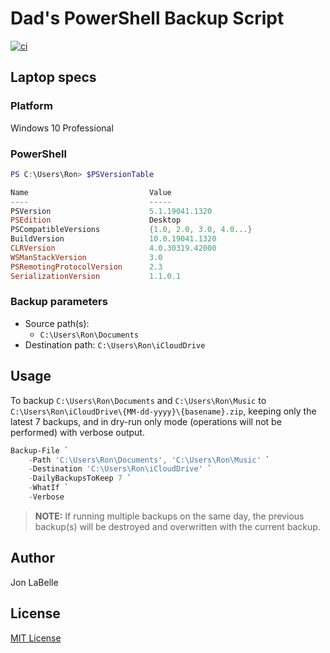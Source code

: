 # Dad's PowerShell Backup Script

[![ci](https://github.com/jonlabelle/dad-backup/actions/workflows/ci.yml/badge.svg)](https://github.com/jonlabelle/dad-backup/actions/workflows/ci.yml)

## Laptop specs

### Platform

Windows 10 Professional

### PowerShell

```powershell
PS C:\Users\Ron> $PSVersionTable

Name                           Value
----                           -----
PSVersion                      5.1.19041.1320
PSEdition                      Desktop
PSCompatibleVersions           {1.0, 2.0, 3.0, 4.0...}
BuildVersion                   10.0.19041.1320
CLRVersion                     4.0.30319.42000
WSManStackVersion              3.0
PSRemotingProtocolVersion      2.3
SerializationVersion           1.1.0.1
```

### Backup parameters

- Source path(s):
  - `C:\Users\Ron\Documents`
- Destination path: `C:\Users\Ron\iCloudDrive`

## Usage

To backup `C:\Users\Ron\Documents` and `C:\Users\Ron\Music` to
`C:\Users\Ron\iCloudDrive\{MM-dd-yyyy}\{basename}.zip`, keeping only the latest
7 backups, and in dry-run only mode (operations will not be performed) with
verbose output.

```powershell
Backup-File `
    -Path 'C:\Users\Ron\Documents', 'C:\Users\Ron\Music' `
    -Destination 'C:\Users\Ron\iCloudDrive' `
    -DailyBackupsToKeep 7 `
    -WhatIf `
    -Verbose
```

> **NOTE:** If running multiple backups on the same day, the previous backup(s)
> will be destroyed and overwritten with the current backup.

## Author

Jon LaBelle

## License

[MIT License](LICENSE.txt)
